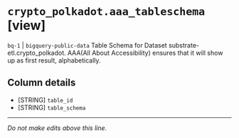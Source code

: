 # `crypto_polkadot.aaa_tableschema` [view]
`bq-1` | `bigquery-public-data`
Table Schema for Dataset substrate-etl.crypto_polkadot. AAA(All About Accessibility) ensures that it will show up as first result, alphabetically.

## Column details
* [STRING]    `table_id`
* [STRING]    `table_schema`

-------------------------------------------------------------------------------
*Do not make edits above this line.*
